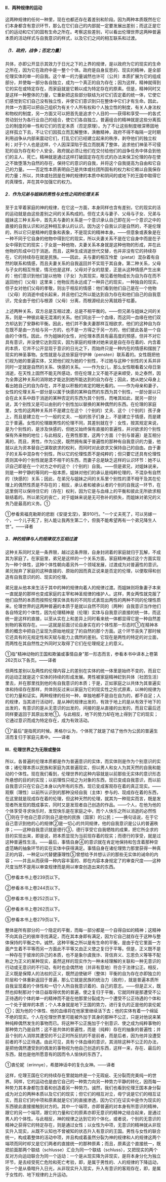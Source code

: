 #### Ⅱ．两种规律的运动

这两种规律的任何一种里，现在也都还存在着差别和阶段。因为两种本质既然在它们本身都含有意识环节，那么在它们自己的内部就一定要发展出差别；而这正是它们的运动和它们的固有生命之所在。考察这些差别，可以看出伦理世界这两种普遍本质的活动样式与自我意识的样式，以及它们之间的相互联系和过渡。

##### 〔1．政府，战争；否定力量〕

共体，亦即公开显示其效力于日光之下的上界的规律，是以政府为它的现实的生命之所在，因为它在政府中是一整个个体。政府是自身反思的、现实的精神，是全部伦理实体的单一的自我。这个单一的力量诚然也许可〔公共〕本质扩展为它的组成部分，并使每一部分各自独立，成为一个真正的自为存在；因为这样，精神就得到它的实在或特定存在，而家庭就是它赖以成为特定存在的原素。但是，精神同时又是这样一种整体的力量，它重新把这些部分联结为对它们否定着的统一体，它使它们感觉到它们自己没有独立性，并使它们意识到只在整体中它们才有生命。因此，共体一方面可以把自己组织为有关个人所有权和个人独立性的制度，有关人身法权和物权的制度，另一方面又可以把首先是追求个人目的——获得和享受——的各式劳动划分为各行业自己的组合，使它们各自独立。普遍组合的精神就是这些分离孤立的制度的单一性和它们的否定本质（否定原理）。为了不让这些制度根深蒂固地这样孤立下去，不让它们因孤立而瓦解整体，涣散精神，政府不得不每隔一定时期利用战争从内部来震动它们，打乱它们已经建立起来的秩序，剥夺他们的独立权利；对于个人也是这样，个人因深深陷于孤立而脱离了整体，追求他们神圣不可侵犯的自为存在和个人安全，政府就必须让他们在交付给他们的战争任务中体会到他们的主人、死亡。精神就是通过这样打破固定存在形式的办法来保卫伦理的存在使之不致堕落为自然的存在，保持它的意识的自我，并将这个自我提高为自由和它自己的力量。——否定性本质表明自己是共体或社团所固有的权力和它赖以自我保存的力量；所以，共体或社团是在神的规律的本质中和阴间的或地下的王国中取得它的真理性，并在其中加强它的权力。

##### 2．作为兄弟与姐妹的男性与女性之间的伦理关系

至于主宰着家庭的神的规律，在它这一方面，本身同样也含有差别，它的现实的活的运动就是由这些差别之间的关系构成的。但在丈夫与妻子、父母与子女、兄弟与姐妹这三种关系中，首先夫与妻的关系是一个意识承认自己即在另一个意识之中的直接的自我认识和对这种相互承认的认识。因为这个自我认识是自然的，不是伦理的，所以它只是精神的意象和表象，不是现实的精神本身。——但意象或表象是在一种不同于它自身的他物中得到它的现实，所以夫妻关系不是在它自身中而是在子女中得到它的现实；子女是一种他物，夫妻关系本身就是这种他物的形成，并在此他物的形成中归于消逝。而且，这种生成消逝世代交替，也并非没有它的持续存在，它的持续存在就是民族。——因此，夫与妻的相互怜爱（pietat）混杂着有自然的联系和情感，而且夫妻关系的自我返回并不实现于其自身。第二种关系，父母与子女的相互怜爱，情况也是这样，父母对子女的慈爱，正是从这种情感产生出来的：他们意识到他们是以他物〔子女〕为其现实，眼见着他物成长为自为存在而不返回他们〔父母〕这里来；他物反而永远成了一种异己的现实，一种独自的现实。但子女对他们父母的孝敬，则出于相反的情感：他们看到他们自己是在一个他物〔父母〕的消逝中成长起来，并且他们之所以能达到自为存在和他们自己的自我意识，完全由于他们与根源〔父母〕分离，而根源经此分离就趋于枯萎。

上述两种关系，双方总是互相过渡，总是不相平衡的。——但兄弟与姐妹之间的关系，则是一种彼此毫无混淆的关系。他们同出于一个血缘，而这同一血缘在他们双方却达到了安静和平衡。因此，他们并不象夫妻那样互相欲求，他们的这种自为存在既不是由一方给与另一方的，也不是一方得之于另一方的，他们彼此各是一个自由的个体性。因此，作为姐妹的女性，对伦理本质具有最高度的预感，但并不对它具有意识，并没使它达到现实，因为家庭的规律对她来说是自在存在着的、内含着的本质，它并不公开显现于意识的日光之下，而始终只是一种内在的情感和摆脱了现实的神圣事物。女性就是与这些家庭守护神（pensten）联系着的。女性既把他们视为她的普遍实体，又把他们视为她的个别性，不过她与这种个别性的关系并非同时一定就是自然的关系、快感的关系。——作为女儿，那么女性眼看着父母日渐消逝，在天性上固然不能无所感动，但在伦理上又不能不逆来顺受，处之泰然，因为全靠这种关系的消除她才能达到她所能达到的自为存在；因此，她从她父母身上看出她自己的自为存在，并不是以积极的肯定的眼光看的。——作为母亲和妻子，女性的伦理关系一部分是以属于快感的某种自然的东西为其个别性，一部分是以只会在此关系中趋于消逝的某种否定的东西为其个别性，而唯其如此，就另一部分说，其个别性又是可以由别的个别性加以替换的某种偶然的东西。在伦理的家庭里，女性的这两种关系并不是建立在这个〔个别的〕丈夫、这个〔个别的〕孩子身上，而且是建立在一个一般的丈夫、一般的孩子们身上，不是建立于情感，而是建立于普遍。女性的伦理跟男性的伦理不同，其差别就在于：女性，按其规定来说，是为个别性的，是涉及快感的，但她又始终保有直接的普遍性，并对欲求的个别性保有外来物的地位；与此相反，在男性那里，这两个方面〔个别与普遍〕是互相分离的，而且，男性，作为公民，既然拥有属于普遍性的那种有自我意识的力量，他就以此为资本替自己谋取欲求的权利，而同时对此欲求又保持自己的自由。由于妻子的关系中混杂有个别性，所以它的伦理性质不是纯粹的；但只要它还具有伦理性质则其中的个别性就是漠不相干的东西，而妻子总是缺乏这样的认识环节：她不认识自己即是在一个对方之中的这个〔个别的〕自我。——但是弟兄，对姐妹说来，则是一种宁静的等同的一般本质，姐妹对他们的承认是纯粹伦理的，不混杂有自然的〔快感的〕关系；因此，在弟兄与姐妹之间的关系里个别性的漠不相干及其在伦理上的偶然性质是不存在的；相反，承认者和被承认者的个别的自我这一环节，在这里倒可以保持住它的〔存在〕权利，因为它是与血缘上的平衡和彼此无所欲求相联结着的。所以弟兄的丧亡，对于姐妹来说是无可弥补的损失，而姐妹对弟兄的义务乃是最高的义务。①

①参看索福克勒斯的悲剧《安提戈涅》，第910行。"一个丈夫死了，可以另嫁一个，一个儿子死了，别人能让我再生第二个，但我不能希望再有一个弟兄降生人世"。——译者

##### 3．神的规律与人的规律双方互相过渡

这种关系同时又是一条界限，越过这条界限，自身封闭着的家庭就归于瓦解，不成其为家庭了。在家庭里，弟兄是这样的一个关系方面，家庭精神通过这个方面实现为一种个体性，这种个体性朝向着另外一个领域发展，过渡成为对普遍性的意识。弟兄抛弃了家庭的这种直接的、原始的因而真正说来是否定的伦理，以便取得和创造有自我意识的的、现实的伦理。

弟兄是从他本来生活于其中的神的规律向着人的规律过渡。而姐妹则将象妻子本来一直就是的那样也变成家庭的主宰和神圣规律的维护人。这样，男女两性就克服了他们自然的本质而按照伦理实体具有的不同形式表现出两性的两种不同的伦理性质来。伦理世界的这两种普遍的本质于是就以自然不同的〔两种〕自我意识当作他们各自特定的个体性，因为伦理精神是〔伦理〕实体与自我意识直接的统一体，而这统一是这样的直接，以至从实在上和差异上同时看来统一体都显得它是一种自然差别物的客观存在。——这就是前面讨论自身实在的个体性那一形态时①在精神本质的概念中把自己呈现为原始地规定了的自然的那个方面。这个环节丧失了那时候它还具有的无规定性和天赋与能力上偶然的差别。它现在是两性的特定的对立面，而两性在其自然性之外同时又取得了它们在伦理规定上的意义。

①指"精神动物的王国和欺骗或事情自身"那一形态而言，参看本书中译本上卷第262页以下各页。——译者

但两性差别以及两性的伦理内容上的差别在实体的统一体里是始终不变的，而且它的运动正就是这个实体的持续的形成发展。男性被家庭精神赶到共体〔社团生活〕里去，并在那里找到他的有自我意识的本质；于是，正如家庭之以共体为其普遍实体和持续存在那样，共体则反过来以家庭为它的现实性之形式原素，以神的规律为它的力量和证实。两种规律的任何一种，单独地都不是自在自为的，都不自足；人的规律，当其进行活动时，是从神的规律出发的，有效于地上的是从有效于地下的出发的，有意识的是从无意识的出发的，间接的是从直接的出发的，而且它最后还同样要返回于其原出发地①。与此相反，地下的势力却在地上得到了它的现实；它通过意识而成为特定存在，成为有效活动。

①"最后"是指死的时候。黑格尔认为，个体死了就是了结了他作为公民的普遍生活而复归于家庭元素中。——译者

#### Ⅲ．伦理世界之为无限或整体

所以，各普遍的伦理本质都是作为普遍意识的实体，而实体则是作为个别意识的实体；诸伦理本质以民族和家庭为其普遍现实，但以男人和女人为其天然的自我和能动的个体性。现在我们看到，伦理世界的这种内容就是以前那些无实体的意识形态所悬想的目的的实现；以前理性只视之为对象的东西，现已变成自我意识，而以前自我意识只在它自己本身以内所有的东西，现已变成客观存在着的真正现实。——观察〔理性〕以前所认识到的那种没经自我〔主体〕参与的、现成存在着的东西，在这里就是现成存在着的伦理，但这种天然的伦理，就其为一种现实而言，既是发现者所发现的既成事实，同时又是发现者自己创造的作品。——个人，在他为他的个体享受寻求快乐时，发现快乐是在家庭之中，而个人快乐之所以消逝的必然性①则在于他自己意识到自己是他的民族〔国家〕的公民；——换句话说，在于它自己意识到他的心的规律②是一切心的共同规律，他的自我意识是公认的普遍秩序；——这种自我意识就是德行③，德行享受它自我牺牲的成果，把它所企求的目的实现出来，即是说，把本质显现为当前现存着的现实；而德行的享受，就是过这种普遍性生活。——最后，事情自身④的意识就在肯定地保持和包含着那种空虚范畴的抽象环节的实在实体中获得满足。事情自身在诸伦理势力那里获得一种真正的内容，一种足以代替健康理性⑤曾想给予并想认识的那些无实体的诫命的内容；——并且从而获得一种内容丰富的、即在内容本身规定了的审查尺度——这种尺度当然不是用以审查规律而是用以审查创造出来的东西。

①参看本书上卷239页以下。

②参看本书上卷244页以下。

③参看本书上卷252页以下。

④参看本书上卷262页以下。

⑤参看本书上卷279页以下。

整体是所有部分的一个隐定的平衡，而每一部分都是一个自得自如的精神；这精神不向其自己的彼岸寻找满足，而在其本身即有满足，因为它自己就存在于这种与整体保持的平衡之中。诚然，这种平衡之所以是有生命的平衡，是由于在它里面一方面产生着不平等而另一方面此不平等又由正义使之复归于平等。但是，正义既不是一种存在于彼岸的异己的本质，也不是象尔虞我诈、背信弃义、忘恩负义等等不配称之为正义的某种现实，虽然这样的现实作为一种未经理解的关联和一种无意识的行动或无意识的不行动，有时也会偶然地〔并非有意地〕符合于法律公正。相反，正义既是保障人的法权的正义，既然迫使破坏〔整体〕平衡的自为存在亦即独立的阶层和个体重新返回于普遍，那么它就是民族的统治力〔政府〕，就是普遍本质所自我呈现着的个体性和一切个人所自我意识着的、自己的意志。——但是正义，既然也抑制那对个体日益取得优势的普遍，使之复归于平衡，它就同样是那遭受不公正待遇的个体的单一的精神而不是在他那里分裂成为一个遭受不公正待遇的个体和一个处于彼岸的本质；个人本身就是地下王国的势力，进行复仇的正是他的哀伦妮①；因为他的个体性、他的血缘将在他家里继续活下去；他的实体有着一个绵延不绝的现实。个人在伦理世界里可能被外加于其身的那种不公正，只是对他说来某种纯粹偶然发生的事物而已。将这种不公正施加于个别意识、使之成为纯粹事物的那种势力乃是自然；这不是共体的普遍性，而是〔纯粹〕存在的抽象的普遍性；并且个别的人消除其遭受的不公正时所反抗的不是前者，而是后者，因为他并没遭受前者的不公正待遇。由此可见，具有个体血缘的意识，其消除这种不公正的办法，是把他偶然遭受到的偶发的事物视为他自己创造的东西，这样一来，存在、最后的东西，就也是他所愿意有的因而令人愉快的东西了。

①衷伦妮（erinnye），希腊神话中的复仇女神。——译者

这样，伦理王国在它的持续存在里就始终是一个无瑕疵、无分裂而完美纯一的世界。同样，它的运动也是由它自己的一种势力向另一种势力平静的转化，因而每一种势力其本身都包含着和创造着另一种势力。诚然，我们也看到伦理王国本身分裂成为对立的两种本质以及它们的现实；但它们的相互对立，毋宁说是它们的相互证实，而且它们的中项和原素就是它们的直接渗透，因为它们在证实中是作为现实的东西彼此直接接触到对方的。其中一个端项，亦即普遍的对本身有所意识的精神，跟它的另一个端项，跟它的力量和它的原素亦即无意识的精神之结合起来，是通过男人的个体性。与此相反，神的规律之达到它的个体化，或者说，个别的无意识的精神之获得它的特定存在，则是通过女性；以女性为中项，无意识的精神就从非现实升入现实，从既不认知也不曾被知的状态升入有意识的王国。男性与女性的联合统一，构成着整体的活动中项，并且构成着虽然分裂为神的规律和人的规律这两个端项而同时却又是它们两者的直接统一的那种原素；而且，原素这个直接统一，既把前面那两个联结（schlusse）汇合为同一个联结（schluss），又把现实的两个反对方向运动联合为同一个运动：一个是从现实降为非现实，是将本身分化为独立环节，是去经受死亡危险和死亡考验，即，是属于男性的、人的规律的下降运动，另一个是从昏暗升入日光，从非现实升入现实，升入有意识的客观存在，即，是属于女性的、地下规律的上升运动。